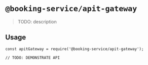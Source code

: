 # `@booking-service/apit-gateway`

> TODO: description

## Usage

```
const apitGateway = require('@booking-service/apit-gateway');

// TODO: DEMONSTRATE API
```
